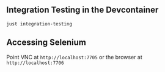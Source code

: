 ## Integration Testing in the Devcontainer


```
just integration-testing
```

## Accessing Selenium

Point VNC at `http://localhost:7705` or the browser at `http://localhost:7706`
